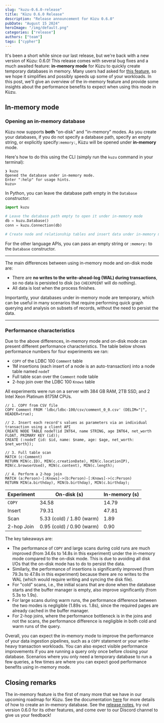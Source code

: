 ```yaml
---
slug: "kuzu-0.6.0-release"
title: "Kùzu 0.6.0 Release"
description: "Release announcement for Kùzu 0.6.0"
pubDate: "August 15 2024"
heroImage: "/img/default.png"
categories: ["release"]
authors: ["team"]
tags: ["cypher"]
---
```


It's been a short while since our last release, but we're back with a new version of Kùzu: 0.6.0!
This release comes with several bug fixes and a much awaited feature: **in-memory mode** for Kùzu to quickly create temporary databases in memory.
Many users had asked for [this feature](https://github.com/kuzudb/kuzu/issues/1816), so we hope it simplifies and possibly speeds up some of your workloads.
In this post, we'll give an overview of the in-memory feature and provide some insights about the performance benefits to expect
when using this mode in Kùzu.

## In-memory mode

### Opening an in-memory database

Kùzu now supports **both** "on-disk" and "in-memory" modes. 
As you create your databases, if you do not specify a database path, specify an empty string, or
explicitly specify`:memory:`, Kùzu will be opened under **in-memory** mode.

Here's how to do this using the CLI (simply run the `kuzu` command in your terminal):

```
❯ kuzu
Opened the database under in-memory mode.
Enter ":help" for usage hints.
kuzu> 
```

In Python, you can leave the database path empty in the `Database` constructor:

```python
import kuzu

# Leave the database path empty to open it under in-memory mode
db = kuzu.Database()
conn = kuzu.Connection(db)

# Create node and relationship tables and insert data under in-memory mode
```
For the other language APIs, you can pass an empty string or `:memory:` to the `Database` constructor.

---

The main differences between using in-memory mode and on-disk mode are:
- There are **no writes to the write-ahead-log (WAL) during transactions**, so no data is persisted to disk (so `CHECKPOINT` will do nothing).
- All data is lost when the process finishes.

Importantly, your databases under in-memory mode are temporary, which can be useful in many scenarios that require
performing quick graph querying and analysis on subsets of records, without the need to persist the data.

---

### Performance characteristics

Due to the above differences, in-memory mode and on-disk mode can present different performance characteristics.
The table below shows performance numbers for four experiments we ran:
- `COPY` of the LDBC 100 `Comment` table
- 1M insertions (each insert of a node is an auto-transaction) into a node table named `nodeT`
- Full table scan over the `Comment` node table
- 2-hop join over the LDBC 100 `Knows` table

All experiments were run on a server with 384 GB RAM, 2TB SSD, and 2 Intel Xeon Platinum 8175M CPUs.

```cypher
// 1. COPY from CSV file
COPY Comment FROM 'ldbc/ldbc-100/csv/comment_0_0.csv' (DELIM="|", HEADER=true);

// 2. Insert each record's values as parameters via an individual transaction using a client API
CREATE NODE TABLE nodeT(id INT64, name STRING, age INT64, net_worth FLOAT, PRIMARY KEY (id));
CREATE (:nodeT {id: $id, name: $name, age: $age, net_worth: $net_worth});

// 3. Full table scan
MATCH (c:Comment)
RETURN MIN(c.ID), MIN(c.creationDate), MIN(c.locationIP), MIN(c.browserUsed), MIN(c.content), MIN(c.length);

// 4. Perform a 2-hop join
MATCH (a:Person)-[:Knows]->(b:Person)-[:Knows]->(c:Person)
RETURN MIN(a.birthday), MIN(b.birthday), MIN(c.birthday);
```

| Experiment  |        On-disk (s)       |     In-memory (s)  |
| ---------- | ------------------------- | ----------------- |
| `COPY`       |     34.58                 | 14.79             |
| Insert     | 79.31                     | 47.81             |
| Scan       | 5.33 (cold) / 1.80 (warm) | 1.89              |
| 2-hop Join |  0.95 (cold) / 0.90 (warm)  | 0.90               |

The key takeaways are:
- The performance of `COPY` and large scans during cold runs are much improved (from 34.6s to 14.8s in this experiment) under the in-memory mode compared to the on-disk mode. 
This is due to avoiding all disk I/Os that the on-disk mode has to do to persist the data.
- Similarly, the performance of insertions is significantly improved (from 79.3s to 47.8s in this experiment) because there are no writes to the WAL (which would require writing and syncing the disk file).
- For "cold" scans, i.e., the initial scans that are done when the database starts and the buffer manager is empty, also improve significantly (from 5.3s to 1.9s).
- For large scans during warm runs, the performance difference between the two modes is negligible (1.89s vs. 1.8s), since the required pages are already cached in the buffer manager.
- For 2-hop joins, where the performance bottleneck is in the joins and not the scans, the performance difference is negligible in both cold and warm runs of the query.

Overall, you can expect the in-memory mode to improve the performance of your data ingestion pipelines, such as a `COPY` statement or
your write-heavy transaction workloads. You can also expect visible performance improvements if you are running a query only once before
closing your database. Scenarios where you only need a temporary database to run a few queries, a few times
are where you can expect good performance benefits using in-memory mode.

## Closing remarks
The in-memory feature is the first of many more that we have in our upcoming roadmap for Kùzu.
See the documentation [here](/get-started/#in-memory-database) for more details of how to create an in-memory database. See the
[release notes](https://github.com/kuzudb/kuzu/releases/tag/v0.6.0), try out version 0.6.0 for its other features, and come over to our Discord 
channel to give us your feedback!